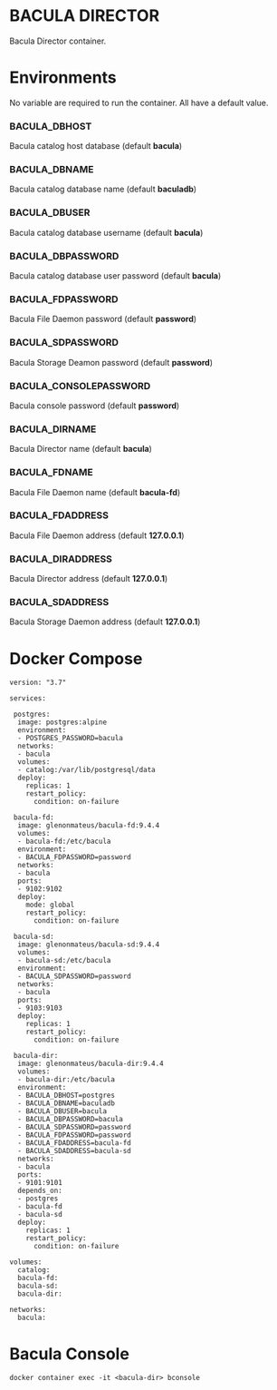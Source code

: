 # BACULA DIRECTOR

Bacula Director container.

# Environments

No variable are required to run the container. All have a default value.

### BACULA_DBHOST

Bacula catalog host database (default **bacula**)

### BACULA_DBNAME

Bacula catalog database name (default **baculadb**)

### BACULA_DBUSER

Bacula catalog database username (default **bacula**)

### BACULA_DBPASSWORD

Bacula catalog database user password (default **bacula**)

### BACULA_FDPASSWORD

Bacula File Daemon password (default **password**)

### BACULA_SDPASSWORD

Bacula Storage Deamon password (default **password**)

### BACULA_CONSOLEPASSWORD

Bacula console password (default **password**)

### BACULA_DIRNAME

Bacula Director name (default **bacula**)

### BACULA_FDNAME

Bacula File Daemon name (default **bacula-fd**)

### BACULA_FDADDRESS

Bacula File Daemon address (default **127.0.0.1**)

### BACULA_DIRADDRESS

Bacula Director address (default **127.0.0.1**)

### BACULA_SDADDRESS

Bacula Storage Daemon address (default **127.0.0.1**)

# Docker Compose

```
version: "3.7"

services:

 postgres:
  image: postgres:alpine
  environment:
  - POSTGRES_PASSWORD=bacula
  networks:
  - bacula
  volumes:
  - catalog:/var/lib/postgresql/data
  deploy:
    replicas: 1
    restart_policy:
      condition: on-failure

 bacula-fd:
  image: glenonmateus/bacula-fd:9.4.4
  volumes:
  - bacula-fd:/etc/bacula
  environment:
  - BACULA_FDPASSWORD=password
  networks:
  - bacula
  ports:
  - 9102:9102
  deploy:
    mode: global
    restart_policy:
      condition: on-failure

 bacula-sd:
  image: glenonmateus/bacula-sd:9.4.4
  volumes:
  - bacula-sd:/etc/bacula
  environment:
  - BACULA_SDPASSWORD=password
  networks:
  - bacula
  ports:
  - 9103:9103
  deploy:
    replicas: 1
    restart_policy:
      condition: on-failure

 bacula-dir:
  image: glenonmateus/bacula-dir:9.4.4
  volumes:
  - bacula-dir:/etc/bacula
  environment:
  - BACULA_DBHOST=postgres
  - BACULA_DBNAME=baculadb
  - BACULA_DBUSER=bacula
  - BACULA_DBPASSWORD=bacula
  - BACULA_SDPASSWORD=password
  - BACULA_FDPASSWORD=password
  - BACULA_FDADDRESS=bacula-fd
  - BACULA_SDADDRESS=bacula-sd
  networks:
  - bacula
  ports:
  - 9101:9101
  depends_on:
  - postgres
  - bacula-fd
  - bacula-sd
  deploy:
    replicas: 1
    restart_policy:
      condition: on-failure

volumes:
  catalog:
  bacula-fd:
  bacula-sd:
  bacula-dir:

networks:
  bacula:

```

# Bacula Console

`docker container exec -it <bacula-dir> bconsole`
